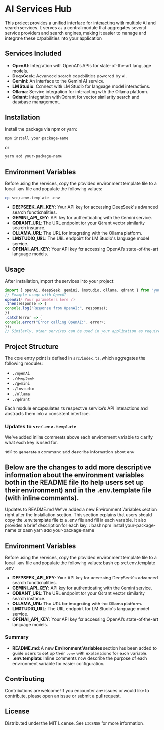 # AI Services Hub

This project provides a unified interface for interacting with multiple AI and search services. It serves as a central module that aggregates several service providers and search engines, making it easier to manage and integrate these capabilities into your application.

## Services Included

- **OpenAI**: Integration with OpenAI's APIs for state-of-the-art language models.
- **DeepSeek**: Advanced search capabilities powered by AI.
- **Gemini**: An interface to the Gemini AI service.
- **LM Studio**: Connect with LM Studio for language model interactions.
- **Ollama**: Service integration for interacting with the Ollama platform.
- **Qdrant**: Integration with Qdrant for vector similarity search and database management.

## Installation

Install the package via npm or yarn:
```bash
npm install your-package-name
```
or
```bash
yarn add your-package-name
```

## Environment Variables

Before using the services, copy the provided environment template file to a local `.env` file and populate the following values:

```bash
cp src/.env.template .env
```

- **DEEPSEEK_API_KEY**: Your API key for accessing DeepSeek's advanced search functionalities.
- **GEMINI_API_KEY**: API key for authenticating with the Gemini service.
- **QDRANT_URL**: The URL endpoint for your Qdrant vector similarity search instance.
- **OLLAMA_URL**: The URL for integrating with the Ollama platform.
- **LMSTUDIO_URL**: The URL endpoint for LM Studio's language model service.
- **OPENAI_API_KEY**: Your API key for accessing OpenAI's state-of-the-art language models.

## Usage

After installation, import the services into your project:

```typescript
import { openAi, deepSeek, gemini, lmstudio, ollama, qdrant } from "your-package-name";
// Example usage with OpenAI
openAi(/ Your parameters here /)
.then(response => {
console.log("Response from OpenAI:", response);
})
.catch(error => {
console.error("Error calling OpenAI:", error);
});
// Similarly, other services can be used in your application as required
```

## Project Structure

The core entry point is defined in `src/index.ts`, which aggregates the following modules:

- `./openAi`
- `./deepSeek`
- `./gemini`
- `./lmstudio`
- `./ollama`
- `./qdrant`

Each module encapsulates its respective service’s API interactions and abstracts them into a consistent interface.

### Updates to `src/.env.template`

We've added inline comments above each environment variable to clarify what each key is used for.

⌘K to generate a command
add describe information about env

Below are the changes to add more descriptive information about the environment variables both in the README file (to help users set up their environment) and in the .env.template file (with inline comments).
---
Updates to README.md
We've added a new Environment Variables section right after the Installation section. This section explains that users should copy the .env.template file to a .env file and fill in each variable. It also provides a brief description for each key.
:
bash
npm install your-package-name
or
bash
yarn add your-package-name
## Environment Variables

Before using the services, copy the provided environment template file to a local `.env` file and populate the following values:
bash
cp src/.env.template .env
- **DEEPSEEK_API_KEY**: Your API key for accessing DeepSeek's advanced search functionalities.
- **GEMINI_API_KEY**: API key for authenticating with the Gemini service.
- **QDRANT_URL**: The URL endpoint for your Qdrant vector similarity search instance.
- **OLLAMA_URL**: The URL for integrating with the Ollama platform.
- **LMSTUDIO_URL**: The URL endpoint for LM Studio's language model service.
- **OPENAI_API_KEY**: Your API key for accessing OpenAI's state-of-the-art language models.

### Summary

- **README.md**: A new **Environment Variables** section has been added to guide users to set up their `.env` with explanations for each variable.
- **.env.template**: Inline comments now describe the purpose of each environment variable for easier configuration.

## Contributing

Contributions are welcome! If you encounter any issues or would like to contribute, please open an issue or submit a pull request.

## License

Distributed under the MIT License. See `LICENSE` for more information.